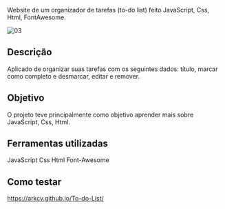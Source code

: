Website de um organizador de tarefas (to-do list) feito  JavaScript, Css, Html, FontAwesome.

![03](https://user-images.githubusercontent.com/104932386/215184648-26399897-3869-42eb-943a-cb443c87740c.png)

## Descrição

Aplicado de organizar suas tarefas com os seguintes dados: título, marcar como completo e desmarcar, editar e remover.

## Objetivo
O projeto teve principalmente como objetivo aprender mais sobre JavaScript, Css, Html.

## Ferramentas utilizadas
 JavaScript
 Css
 Html
 Font-Awesome
 
## Como testar
https://arkcv.github.io/To-do-List/
